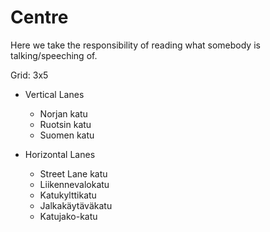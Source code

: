 # Centre

Here we take the responsibility of reading what somebody is talking/speeching of.

Grid: 3x5

* Vertical Lanes
    - Norjan katu
    - Ruotsin katu
    - Suomen katu

* Horizontal Lanes
    - Street Lane katu
    - Liikennevalokatu
    - Katukylttikatu
    - Jalkakäytäväkatu
    - Katujako-katu

